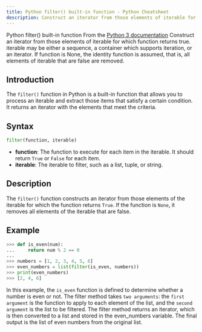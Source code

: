 ```yaml
---
title: Python filter() built-in function - Python Cheatsheet
description: Construct an iterator from those elements of iterable for which function returns true. iterable may be either a sequence, a container which supports iteration, or an iterator. If function is None, the identity function is assumed, that is, all elements of iterable that are false are removed.
---
```


<base-title :title="frontmatter.title" :description="frontmatter.description">
Python filter() built-in function
</base-title>

<base-disclaimer>
  <base-disclaimer-title>
    From the <a target="_blank" href="https://docs.python.org/3/library/functions.html#filter">Python 3 documentation</a>
  </base-disclaimer-title>
  <base-disclaimer-content>
   Construct an <router-link to="/builtin/iter">iterator</router-link> from those elements of iterable for which function returns true. iterable may be either a sequence, a container which supports iteration, or an <router-link to="/builtin/iter">iterator</router-link>. If function is None, the identity function is assumed, that is, all elements of iterable that are false are removed.
  </base-disclaimer-content>
</base-disclaimer>

## Introduction

The `filter()` function in Python is a built-in function that allows you to process an iterable and extract those items that satisfy a certain condition. It returns an <router-link to="/builtin/iter">iterator</router-link> with the elements that meet the criteria.

## Syntax

```python
filter(function, iterable)
```

- **function**: The function to execute for each item in the iterable. It should return `True` or `False` for each item.
- **iterable**: The iterable to filter, such as a list, tuple, or string.

## Description

The `filter()` function constructs an iterator from those elements of the iterable for which the function returns `True`. If the function is `None`, it removes all elements of the iterable that are false.

## Example

```python
>>> def is_even(num):
...     return num % 2 == 0
...
>>> numbers = [1, 2, 3, 4, 5, 6]
>>> even_numbers = list(filter(is_even, numbers))
>>> print(even_numbers)
>>> [2, 4, 6]
```

In this example, the `is_even` function is defined to determine whether a number is even or not. The filter method takes `two arguments`: the `first argument` is the function to apply to each element of the list, and the `second argument` is the list to be filtered. The filter method returns an <router-link to="/builtin/iter">iterator</router-link>, which is then converted to a list and stored in the even_numbers variable. The final output is the list of even numbers from the original list.
